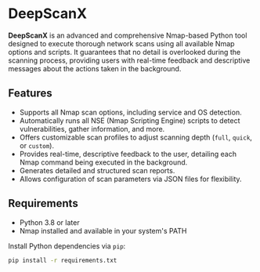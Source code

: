 # DeepScanX

**DeepScanX** is an advanced and comprehensive Nmap-based Python tool designed to execute thorough network scans using all available Nmap options and scripts. It guarantees that no detail is overlooked during the scanning process, providing users with real-time feedback and descriptive messages about the actions taken in the background.

## Features

- Supports all Nmap scan options, including service and OS detection.
- Automatically runs all NSE (Nmap Scripting Engine) scripts to detect vulnerabilities, gather information, and more.
- Offers customizable scan profiles to adjust scanning depth (`full`, `quick`, or `custom`).
- Provides real-time, descriptive feedback to the user, detailing each Nmap command being executed in the background.
- Generates detailed and structured scan reports.
- Allows configuration of scan parameters via JSON files for flexibility.

## Requirements

- Python 3.8 or later
- Nmap installed and available in your system's PATH

Install Python dependencies via `pip`:

```bash
pip install -r requirements.txt
